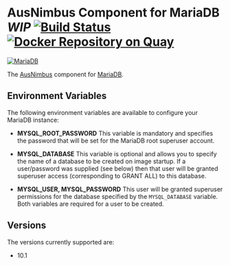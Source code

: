 # AusNimbus Component for MariaDB *WIP* [![Build Status](https://travis-ci.org/ausnimbus/mariadb-component.svg?branch=master)](https://travis-ci.org/ausnimbus/mariadb-component) [![Docker Repository on Quay](https://quay.io/repository/ausnimbus/mariadb-component/status "Docker Repository on Quay")](https://quay.io/repository/ausnimbus/mariadb-component)

[![MariaDB](https://user-images.githubusercontent.com/2239920/27714621-613923b8-5d75-11e7-87fc-2cbd6fdc0db8.jpg)](https://www.ausnimbus.com.au/)

The [AusNimbus](https://www.ausnimbus.com.au/) component for [MariaDB](https://www.ausnimbus.com.au/instant-apps/mariadb/). 

## Environment Variables

The following environment variables are available to configure your MariaDB instance:

- **MYSQL_ROOT_PASSWORD**
  This variable is mandatory and specifies the password that will be set for the MariaDB root superuser account.

- **MYSQL_DATABASE**
  This variable is optional and allows you to specify the name of a database to be created on image startup. If a user/password was supplied (see below) then that user will be granted superuser access (corresponding to GRANT ALL) to this database.

- **MYSQL_USER, MYSQL_PASSWORD**
  This user will be granted superuser permissions for the database specified by the `MYSQL_DATABASE` variable. Both variables are required for a user to be created.

## Versions

The versions currently supported are:

- 10.1
